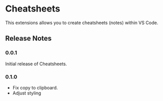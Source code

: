 # Cheatsheets

This extensions allows you to create cheatsheets (notes) within VS Code.

## Release Notes

### 0.0.1

Initial release of Cheatsheets.

### 0.1.0

- Fix copy to clipboard.
- Adjust styling
